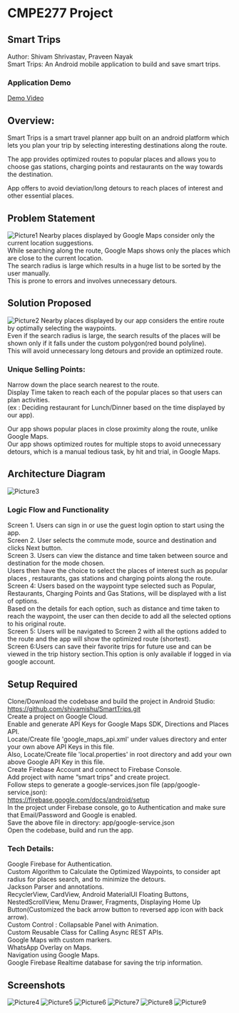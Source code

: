 # CMPE277 Project
## Smart Trips
 
Author: Shivam Shrivastav, Praveen Nayak  
Smart Trips: An Android mobile application to build and save smart trips.

### Application Demo
[Demo Video](https://d3fu3214bbcc0g.cloudfront.net/smarttrips.html)

## Overview:
Smart Trips is a smart travel planner app built on an android platform which lets you plan your trip by selecting interesting destinations along the route.  

The app provides optimized routes to popular places  and allows you to choose gas stations, charging points and restaurants on the way towards the destination.  

App offers to avoid deviation/long detours to reach places of interest and other essential places.  

## Problem Statement
![Picture1](https://user-images.githubusercontent.com/24988178/119447169-5a63fe00-bce4-11eb-8fda-a8cb5bc16172.png)
Nearby places displayed by Google Maps consider only the current location suggestions.  
While searching along the route,  Google Maps shows only the places which are close to the current location.  
The search radius is large which results in a huge list to be sorted by the user manually.  
This is prone to errors and involves unnecessary detours.  

## Solution Proposed
![Picture2](https://user-images.githubusercontent.com/24988178/119447166-59cb6780-bce4-11eb-8c49-d00c9a016d56.png)
Nearby places displayed by our app considers the entire route by optimally selecting the waypoints.  
Even if the search radius is large, the search results of the places will be shown only if it falls under the custom polygon(red bound polyline).  
This will avoid unnecessary long detours and provide an optimized route.   

### Unique Selling Points:

Narrow down the place search nearest to the route.  
Display Time taken to reach each of the popular places so that users can plan activities.	  
(ex : Deciding restaurant for Lunch/Dinner based on the time displayed by our app). 

Our app shows popular places in close proximity along the route, unlike Google Maps.  
Our app shows optimized routes for multiple stops to avoid unnecessary detours, which is a manual tedious task, by hit and trial, in Google Maps.  

## Architecture Diagram
![Picture3](https://user-images.githubusercontent.com/24988178/119447165-5932d100-bce4-11eb-8926-6a9e2ff5cedf.png)

### Logic Flow and Functionality

Screen 1. Users can sign in or use the guest login option to start using the app.  
Screen 2. User selects the commute mode, source and destination and clicks Next button.  
Screen 3. Users can view the distance and time taken between source and destination for the mode chosen.  
	Users then have the choice to select the places of interest such as popular places , restaurants, gas stations and charging points along the route.  
Screen 4: Users based on the waypoint type selected such as Popular, Restaurants, Charging Points and Gas Stations, will be displayed with a list of options.  
Based on the details for each option, such as distance and time taken to reach the waypoint, the user can then decide to add all the selected options to his original route.  
Screen 5: Users will be navigated to Screen 2 with all the options added to the route and the app will show the optimized route (shortest).  
Screen 6:Users can save their favorite trips for future use and can be viewed in the trip history section.This option is only available if logged in via google account.  


## Setup Required
Clone/Download the codebase and build the project in Android Studio:  
https://github.com/shivamishu/SmartTrips.git  
Create a project on Google Cloud.  
Enable and generate API Keys for Google Maps SDK, Directions and Places API.  
Locate/Create file 'google_maps_api.xml' under values directory and enter your own above API Keys in this file.  
Also, Locate/Create file 'local.properties' in root directory and add your own above Google API Key in this file.  
Create Firebase Account and connect to Firebase Console.  
Add project with name “smart trips” and create project.  
Follow steps to generate a google-services.json file (app/google-service.json):   
https://firebase.google.com/docs/android/setup  
In the project under Firebase console, go to Authentication and make sure that Email/Password and Google is enabled.  
Save the above file in directory: app/google-service.json  
Open the codebase, build and run the app.  


### Tech Details:
Google Firebase for Authentication.  
Custom Algorithm to Calculate the Optimized Waypoints, to consider apt radius for places search, and to minimize the detours.   
Jackson Parser and annotations.  
RecyclerView, CardView, Android MaterialUI Floating Buttons, NestedScrollView, Menu Drawer, Fragments, Displaying Home Up Button(Customized the back arrow button to reversed app icon with back arrow).  
Custom Control : Collapsable Panel with Animation.  
Custom Reusable Class for Calling Async REST APIs.  
Google Maps with custom markers.  
WhatsApp Overlay on Maps.  
Navigation using Google Maps.  
Google Firebase Realtime database for saving the trip information.  

## Screenshots

![Picture4](https://user-images.githubusercontent.com/24988178/119447161-5932d100-bce4-11eb-9e92-61df86233024.png)
![Picture5](https://user-images.githubusercontent.com/24988178/119447159-589a3a80-bce4-11eb-8279-36e197d1e870.png)
![Picture6](https://user-images.githubusercontent.com/24988178/119447157-5801a400-bce4-11eb-8a2e-4496075eb989.png)
![Picture7](https://user-images.githubusercontent.com/24988178/119447155-5801a400-bce4-11eb-9771-df9747c70877.png)
![Picture8](https://user-images.githubusercontent.com/24988178/119447153-57690d80-bce4-11eb-91c3-863bc1e08d4f.png)
![Picture9](https://user-images.githubusercontent.com/24988178/119447150-56d07700-bce4-11eb-8bfd-f37d99f42ab0.png)
